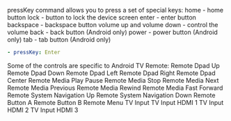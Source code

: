 pressKey command allows you to press a set of special keys:
home - home button
lock - button to lock the device screen
enter - enter button
backspace - backspace button
volume up and volume down - control the volume
back - back button (Android only)
power - power button (Android only)
tab - tab button (Android only)
```yaml
- pressKey: Enter
```
Some of the controls are specific to Android TV Remote:
Remote Dpad Up
Remote Dpad Down
Remote Dpad Left
Remote Dpad Right
Remote Dpad Center
Remote Media Play Pause
Remote Media Stop
Remote Media Next
Remote Media Previous
Remote Media Rewind
Remote Media Fast Forward
Remote System Navigation Up
Remote System Navigation Down
Remote Button A
Remote Button B
Remote Menu
TV Input
TV Input HDMI 1
TV Input HDMI 2
TV Input HDMI 3